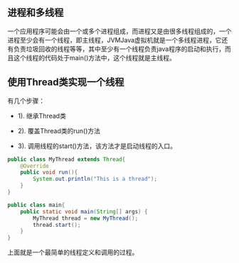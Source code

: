 ## 进程和多线程      
一个应用程序可能会由一个或多个进程组成，而进程又是由很多线程组成的，一个进程至少会有一个线程，即主线程，JVMJava虚拟机就是一个多线程进程，它还有负责垃圾回收的线程等等，其中至少有一个线程负责java程序的启动和执行，而且这个线程的代码处于main()方法中，这个线程就是主线程。                

## 使用Thread类实现一个线程    

有几个步骤：   

* 1). 继承Thread类   

* 2). 覆盖Thread类的run()方法     

* 3). 调用线程的start()方法，该方法才是启动线程的入口。      

```java
public class MyThread extends Thread{
    @Override
    public void run(){
        System.out.println("This is a thread");
    }
}

public class main{
    public static void main(String[] args) {
        MyThread thread = new MyThread();
        thread.start();
    }
}
```      

上面就是一个最简单的线程定义和调用的过程。     
